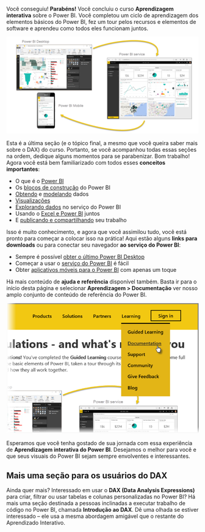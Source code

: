 Você conseguiu! **Parabéns!** Você concluiu o curso **Aprendizagem interativa** sobre o Power BI. Você completou um ciclo de aprendizagem dos elementos básicos do Power BI, fez um tour pelos recursos e elementos de software e aprendeu como todos eles funcionam juntos.

![](media/6-5-guided-learning-completion/c0a0_2.png)

Esta é a última seção (e o tópico final, a mesmo que você queira saber mais sobre o DAX) do curso. Portanto, se você acompanhou todas essas seções na ordem, dedique alguns momentos para se parabenizar. Bom trabalho! Agora você está bem familiarizado com todos esses **conceitos importantes**:

* O que é o [Power BI](../gettingstarted.yml#step-1)
* Os [blocos de construção](../gettingstarted.yml#step-3) do Power BI
* [Obtendo](../gettingdata.yml#step-3) e [modelando](../modeling.yml#step-1) dados
* [Visualizações](../visualizations.yml#step-1)
* [Explorando dados](../exploringdata.yml#step-1) no serviço do Power BI
* Usando o [Excel e Power BI](../powerbiandexcel.yml#step-1) juntos
* E [publicando e compartilhando](../publishingandsharing.yml#step-1) seu trabalho

Isso é muito conhecimento, e agora que você assimilou tudo, você está pronto para começar a colocar isso na prática! Aqui estão alguns **links para downloads** ou para conectar seu navegador **ao serviço do Power BI**:

* Sempre é possível [obter o último Power BI Desktop](https://powerbi.microsoft.com/desktop)
* Começar a usar o [serviço do Power BI](https://powerbi.microsoft.com/) é fácil
* Obter [aplicativos móveis para o Power BI](https://powerbi.microsoft.com/mobile/) com apenas um toque

Há mais conteúdo de **ajuda e referência** disponível também. Basta ir para o início desta página e selecionar **Aprendizagem > Documentação** ver nosso amplo conjunto de conteúdo de referência do Power BI.

![](media/6-5-guided-learning-completion/6-5_1.png)

Esperamos que você tenha gostado de sua jornada com essa experiência de **Aprendizagem interativa do Power BI**. Desejamos o melhor para você e que seus visuais do Power BI sejam sempre envolventes e interessantes.

## <a name="one-more-section-for-dax-users"></a>Mais uma seção para os usuários do DAX
Ainda quer mais? Interessado em usar o **DAX (Data Analysis Expressions)** para criar, filtrar ou usar tabelas e colunas personalizadas no Power BI? Há mais uma seção destinada a pessoas inclinadas a executar trabalho de código no Power BI, chamada **Introdução ao DAX**. Dê uma olhada se estiver interessado – ele usa a mesma abordagem amigável que o restante do Aprendizado Interativo.

